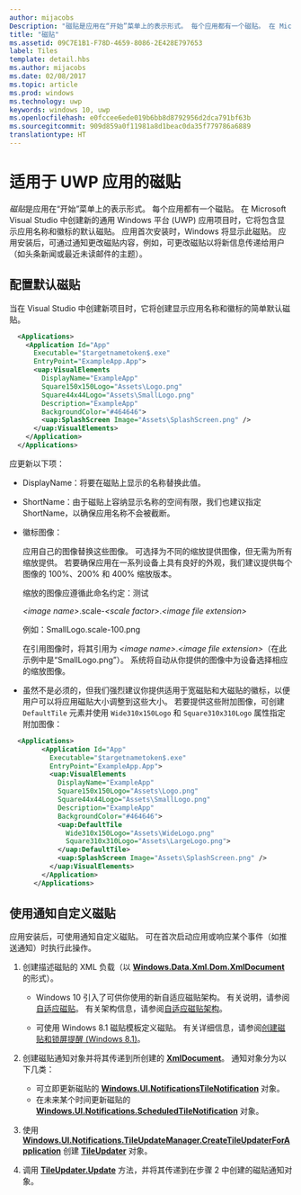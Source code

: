 ```yaml
---
author: mijacobs
Description: "磁贴是应用在“开始”菜单上的表示形式。 每个应用都有一个磁贴。 在 Microsoft Visual Studio 中创建新的通用 Windows 平台 (UWP) 应用项目时，它将包含显示应用名称和徽标的默认磁贴。"
title: "磁贴"
ms.assetid: 09C7E1B1-F78D-4659-8086-2E428E797653
label: Tiles
template: detail.hbs
ms.author: mijacobs
ms.date: 02/08/2017
ms.topic: article
ms.prod: windows
ms.technology: uwp
keywords: windows 10, uwp
ms.openlocfilehash: e0fccee6ede019b6bb8d8792956d2dca791bf63b
ms.sourcegitcommit: 909d859a0f11981a8d1beac0da35f779786a6889
translationtype: HT
---
```

# <a name="tiles-for-uwp-apps"></a>适用于 UWP 应用的磁贴

<link rel="stylesheet" href="https://az835927.vo.msecnd.net/sites/uwp/Resources/css/custom.css"> 

*磁贴*是应用在“开始”菜单上的表示形式。 每个应用都有一个磁贴。 在 Microsoft Visual Studio 中创建新的通用 Windows 平台 (UWP) 应用项目时，它将包含显示应用名称和徽标的默认磁贴。 应用首次安装时，Windows 将显示此磁贴。 应用安装后，可通过通知更改磁贴内容，例如，可更改磁贴以将新信息传递给用户（如头条新闻或最近未读邮件的主题）。

## <a name="configure-the-default-tile"></a>配置默认磁贴


当在 Visual Studio 中创建新项目时，它将创建显示应用名称和徽标的简单默认磁贴。

```XML
  <Applications>
    <Application Id="App"
      Executable="$targetnametoken$.exe"
      EntryPoint="ExampleApp.App">
      <uap:VisualElements
        DisplayName="ExampleApp"
        Square150x150Logo="Assets\Logo.png"
        Square44x44Logo="Assets\SmallLogo.png"
        Description="ExampleApp"
        BackgroundColor="#464646">
        <uap:SplashScreen Image="Assets\SplashScreen.png" />
      </uap:VisualElements>
    </Application>
  </Applications>
```

应更新以下项：

-   DisplayName：将要在磁贴上显示的名称替换此值。
-   ShortName：由于磁贴上容纳显示名称的空间有限，我们也建议指定 ShortName，以确保应用名称不会被截断。
-   徽标图像：

    应用自己的图像替换这些图像。 可选择为不同的缩放提供图像，但无需为所有缩放提供。 若要确保应用在一系列设备上具有良好的外观，我们建议提供每个图像的 100%、200% 和 400% 缩放版本。

    缩放的图像应遵循此命名约定：测试
    
    *&lt;image name&gt;*.scale-*&lt;scale factor&gt;*.*&lt;image file extension&gt;* 

    例如：SmallLogo.scale-100.png

    在引用图像时，将其引用为 *&lt;image name&gt;*.*&lt;image file extension&gt;*（在此示例中是“SmallLogo.png”）。 系统将自动从你提供的图像中为设备选择相应的缩放图像。

-   虽然不是必须的，但我们强烈建议你提供适用于宽磁贴和大磁贴的徽标，以便用户可以将应用磁贴大小调整到这些大小。 若要提供这些附加图像，可创建 `DefaultTile` 元素并使用 `Wide310x150Logo` 和 `Square310x310Logo` 属性指定附加图像：
```    XML
  <Applications>
        <Application Id="App"
          Executable="$targetnametoken$.exe"
          EntryPoint="ExampleApp.App">
          <uap:VisualElements
            DisplayName="ExampleApp"
            Square150x150Logo="Assets\Logo.png"
            Square44x44Logo="Assets\SmallLogo.png"
            Description="ExampleApp"
            BackgroundColor="#464646">
            <uap:DefaultTile
              Wide310x150Logo="Assets\WideLogo.png"
              Square310x310Logo="Assets\LargeLogo.png">
            </uap:DefaultTile>
            <uap:SplashScreen Image="Assets\SplashScreen.png" />
          </uap:VisualElements>
        </Application>
      </Applications>
```

## <a name="use-notifications-to-customize-your-tile"></a>使用通知自定义磁贴


应用安装后，可使用通知自定义磁贴。 可在首次启动应用或响应某个事件（如推送通知）时执行此操作。

1.  创建描述磁贴的 XML 负载（以 [**Windows.Data.Xml.Dom.XmlDocument**](https://msdn.microsoft.com/library/windows/apps/br206173) 的形式）。

    -   Windows 10 引入了可供你使用的新自适应磁贴架构。 有关说明，请参阅[自适应磁贴](tiles-and-notifications-create-adaptive-tiles.md)。 有关架构信息，请参阅[自适应磁贴架构](tiles-and-notifications-adaptive-tiles-schema.md)。 

    -   可使用 Windows 8.1 磁贴模板定义磁贴。 有关详细信息，请参阅[创建磁贴和锁屏提醒 (Windows 8.1)](https://msdn.microsoft.com/library/windows/apps/xaml/hh868260)。

2.  创建磁贴通知对象并将其传递到所创建的 [**XmlDocument**](https://msdn.microsoft.com/library/windows/apps/br206173)。 通知对象分为以下几类：
    -   可立即更新磁贴的 [**Windows.UI.NotificationsTileNotification**](https://msdn.microsoft.com/library/windows/apps/br208616) 对象。
    -   在未来某个时间更新磁贴的 [**Windows.UI.Notifications.ScheduledTileNotification**](https://msdn.microsoft.com/library/windows/apps/hh701637) 对象。

3.  使用 [**Windows.UI.Notifications.TileUpdateManager.CreateTileUpdaterForApplication**](https://msdn.microsoft.com/library/windows/apps/br208623) 创建 [**TileUpdater**](https://msdn.microsoft.com/library/windows/apps/br208628) 对象。
4.  调用 [**TileUpdater.Update**](https://msdn.microsoft.com/library/windows/apps/br208632) 方法，并将其传递到在步骤 2 中创建的磁贴通知对象。

 

 




